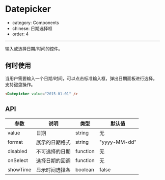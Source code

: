 # Datepicker

- category: Components
- chinese: 日期选择框
- order: 4

---

输入或选择日期/时间的控件。

## 何时使用

当用户需要输入一个日期/时间，可以点击标准输入框，弹出日期面板进行选择。支持键盘操作。

```html
<Datepicker value="2015-01-01" />
```

## API

| 参数     | 说明           | 类型     | 默认值       |
|----------|----------------|----------|--------------|
| value    | 日期           | string   | 无           |
| format   | 展示的日期格式 | string   | "yyyy-MM-dd" |
| disabled | 不可选择的日期 | function | 无           |
| onSelect | 选择日期的回调 | function | 无           |
| showTime | 显示时间选择条 | boolean  | false        |

<style>
.code-box-demo .ant-calendar-picker-input {
  width: 200px;
}
</style>

